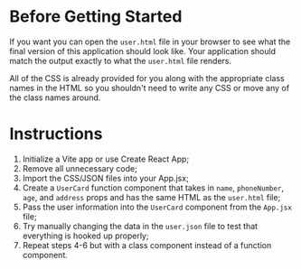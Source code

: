 # Before Getting Started

If you want you can open the `user.html` file in your browser to see what the final version of this application should look like. Your application should match the output exactly to what the `user.html` file renders.

All of the CSS is already provided for you along with the appropriate class names in the HTML so you shouldn't need to write any CSS or move any of the class names around.

# Instructions

1. Initialize a Vite app or use Create React App;
2. Remove all unnecessary code;
3. Import the CSS/JSON files into your App.jsx;
4. Create a `UserCard` function component that takes in `name`, `phoneNumber`, `age`, and `address` props and has the same HTML as the `user.html` file;
5. Pass the user information into the `UserCard` component from the `App.jsx` file;
6. Try manually changing the data in the `user.json` file to test that everything is hooked up properly;
7. Repeat steps 4-6 but with a class component instead of a function component.